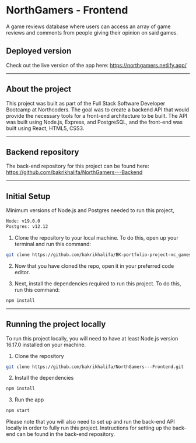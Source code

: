 # NorthGamers - Frontend

A game reviews database where users can access an array of game reviews and comments from people giving their opinion on said games.

## Deployed version

Check out the live version of the app here: https://northgamers.netlify.app/

---

## About the project

This project was built as part of the Full Stack Software Developer Bootcamp at Northcoders. The goal was to create a backend API that would provide the necessary tools for a front-end architecture to be built. The API was built using Node.js, Express, and PostgreSQL, and the front-end was built using React, HTML5, CSS3.

---

## Backend repository

The back-end repository for this project can be found here: https://github.com/bakrikhalifa/NorthGamers---Backend

---

## Initial Setup

Minimum versions of Node.js and Postgres needed to run this project,

```bash
Node: v19.0.0
Postgres: v12.12
```

1. Clone the repository to your local machine. To do this, open up your terminal and run this command:

```bash
git clone https://github.com/bakrikhalifa/BK-portfolio-project-nc_games.git
```

2. Now that you have cloned the repo, open it in your preferred code editor.

3. Next, install the dependencies required to run this project. To do this, run this command:

```bash
npm install
```

---

## Running the project locally

To run this project locally, you will need to have at least Node.js version 16.17.0 installed on your machine.

1. Clone the repository

```bash
git clone https://github.com/bakrikhalifa/NorthGamers---Frontend.git
```

2. Install the dependencies

```bash
npm install
```

3. Run the app

```bash
npm start
```

Please note that you will also need to set up and run the back-end API locally in order to fully run this project. Instructions for setting up the back-end can be found in the back-end repository.
